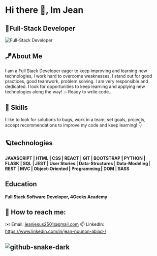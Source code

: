 # Hi there 👋, Im Jean
## 🦈Full-Stack Developer
![Full-Stack Developer](https://user-images.githubusercontent.com/74038190/225813708-98b745f2-7d22-48cf-9150-083f1b00d6c9.gif)
## 🪁About Me
I am a Full Stack Developer eager to keep improving and learning new technologies, I work hard to overcome weaknesses, I stand out for good practices, good teamwork, problem solving. I am very responsible and dedicated. I look for opportunities to keep learning and applying new technologies along the way! 💥 Ready to write code...

 ## 🎯 Skills 
 I like to look for solutions to bugs, work in a team, set goals, projects, accept recommendations to improve my code and keep learning!
 👇
 ## 🪐technologies
 #### JAVASCRIPT | HTML | CSS | REACT | GIT | BOOTSTRAP | PYTHON | FLASK | SQL | JEST | User Stories | Data-Structures | Data-Modeling | REST | MVC | Object-Oriented | Programming | DOM | SASS
 

 ## Education
#### Full Stack Software Developer, 4Geeks Academy

## 🔮 How to reach me: 
  ✉️ Email: jeanjesus2501@gmail.com
  📫 LinkedIn: https://www.linkedin.com/in/jean-nounon-abiad-/


##            ![github-snake-dark](https://github.com/Jean-Abiad/Jean-abiad/assets/116680148/e445499e-19cc-4260-a20a-c63d99b28a89)







